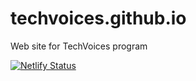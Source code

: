 # techvoices.github.io
Web site for TechVoices program

[![Netlify Status](https://api.netlify.com/api/v1/badges/ba7a9f59-8c8a-415d-838a-4b1650c8e7a9/deploy-status)](https://app.netlify.com/sites/techvoices/deploys)



